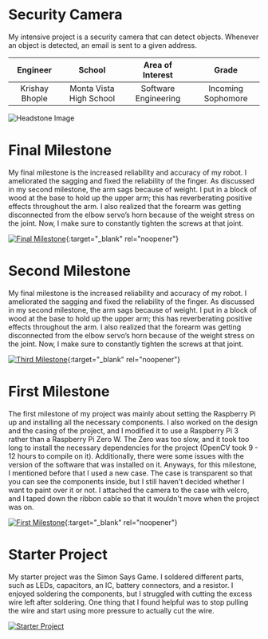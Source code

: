 ﻿# Security Camera
My intensive project is a security camera that can detect objects. Whenever an object is detected, an email is sent to a given address.

| **Engineer** | **School** | **Area of Interest** | **Grade** |
|:--:|:--:|:--:|:--:|
| Krishay Bhople | Monta Vista High School | Software Engineering | Incoming Sophomore

![Headstone Image](https://lh3.googleusercontent.com/pw/AM-JKLXy2klahyAIz2o7mgkTVH0u-7OgaZBzQGnpf8aVb_5nBiMW_FtDSkUv1IisumtI6D5aNSJ0xxLc4lyffsc1yyuXrR_T8_3izLDECbOhrL5PGLE5nJunmBj91IMAzj6m8vLIe1SYGGOqJAZn1GqPoiI=s914-no?authuser=0)
  
# Final Milestone
My final milestone is the increased reliability and accuracy of my robot. I ameliorated the sagging and fixed the reliability of the finger. As discussed in my second milestone, the arm sags because of weight. I put in a block of wood at the base to hold up the upper arm; this has reverberating positive effects throughout the arm. I also realized that the forearm was getting disconnected from the elbow servo’s horn because of the weight stress on the joint. Now, I make sure to constantly tighten the screws at that joint. 

[![Final Milestone](https://res.cloudinary.com/marcomontalbano/image/upload/v1612573869/video_to_markdown/images/youtube--F7M7imOVGug-c05b58ac6eb4c4700831b2b3070cd403.jpg )](https://www.youtube.com/watch?v=F7M7imOVGug&feature=emb_logo "Final Milestone"){:target="_blank" rel="noopener"}

# Second Milestone
My final milestone is the increased reliability and accuracy of my robot. I ameliorated the sagging and fixed the reliability of the finger. As discussed in my second milestone, the arm sags because of weight. I put in a block of wood at the base to hold up the upper arm; this has reverberating positive effects throughout the arm. I also realized that the forearm was getting disconnected from the elbow servo’s horn because of the weight stress on the joint. Now, I make sure to constantly tighten the screws at that joint.

[![Third Milestone](https://res.cloudinary.com/marcomontalbano/image/upload/v1612574014/video_to_markdown/images/youtube--y3VAmNlER5Y-c05b58ac6eb4c4700831b2b3070cd403.jpg)](https://www.youtube.com/watch?v=y3VAmNlER5Y&feature=emb_logo "Second Milestone"){:target="_blank" rel="noopener"}

# First Milestone
The first milestone of my project was mainly about setting the Raspberry Pi up and installing all the necessary components. I also worked on the design and the casing of the project, and I modified it to use a Raspberry Pi 3 rather than a Raspberry Pi Zero W. The Zero was too slow, and it took too long to install the necessary dependencies for the project (OpenCV took 9 - 12 hours to compile on it). Additionally, there were some issues with the version of the software that was installed on it. Anyways, for this milestone, I mentioned before that I used a new case. The case is transparent so that you can see the components inside, but I still haven't decided whether I want to paint over it or not. I attached the camera to the case with velcro, and I taped down the ribbon cable so that it wouldn't move when the project was on.

[![First Milestone](https://res.cloudinary.com/marcomontalbano/image/upload/v1612574117/video_to_markdown/images/youtube--CaCazFBhYKs-c05b58ac6eb4c4700831b2b3070cd403.jpg)](https://www.youtube.com/watch?v=CaCazFBhYKs "First Milestone"){:target="_blank" rel="noopener"}

# Starter Project
My starter project was the Simon Says Game. I soldered different parts, such as LEDs, capacitors, an IC, battery connectors, and a resistor. I enjoyed soldering the components, but I struggled with cutting the excess wire left after soldering. One thing that I found helpful was to stop pulling the wire and start using more pressure to actually cut the wire.

[![Starter Project](https://i3.ytimg.com/vi/fECUJAkhwLc/maxresdefault.jpg)](https://www.youtube.com/watch?v=fECUJAkhwLc "First Milestone")
